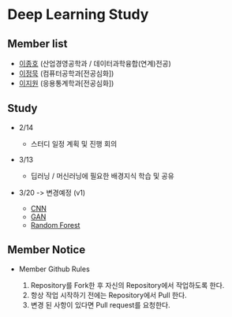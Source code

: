 # Deep Learning Study

## Member list

- [이종호](https://github.com/jongsky) (산업경영공학과 / 데이터과학융합(연계)전공)
- [이정묵](https://github.com/rmffpaps98) (컴퓨터공학과[전공심화])
- [이지원](https://github.com/zzwon1212) (응용통계학과[전공심화])


## Study

- 2/14
  - 스터디 일정 계획 및 진행 회의
  
- 3/13
  - 딥러닝 / 머신러닝에 필요한 배경지식 학습 및 공유
  
- 3/20 -> 변경예정 (v1)
  - [CNN](https://github.com/JONGSKY/DL_study/tree/master/v1/jongsky)
  - [GAN](https://github.com/JONGSKY/AI_study/tree/master/v1/muk)
  - [Random Forest](https://github.com/JONGSKY/AI_study/tree/master/v1/jiwon)
  

## Member Notice

- Member Github Rules

  1. Repository를 Fork한 후 자신의 Repository에서 작업하도록 한다.
  2. 항상 작업 시작하기 전에는 Repository에서 Pull 한다.
  3. 변경 된 사항이 있다면 Pull request를 요청한다.


